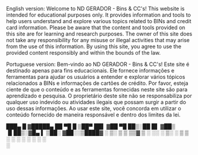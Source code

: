 English version: Welcome to ND GERADOR - Bins & CC's! This website is intended for educational purposes only. It provides information and tools to help users understand and explore various topics related to BINs and credit card information. Please be aware that the content and tools provided on this site are for learning and research purposes. The owner of this site does not take any responsibility for any misuse or illegal activities that may arise from the use of this information. By using this site, you agree to use the provided content responsibly and within the bounds of the law.

Portuguese version: Bem-vindo ao ND GERADOR - Bins & CC's! Este site é destinado apenas para fins educacionais. Ele fornece informações e ferramentas para ajudar os usuários a entender e explorar vários tópicos relacionados a BINs e informações de cartões de crédito. Por favor, esteja ciente de que o conteúdo e as ferramentas fornecidas neste site são para aprendizado e pesquisa. O proprietário deste site não se responsabiliza por qualquer uso indevido ou atividades ilegais que possam surgir a partir do uso dessas informações. Ao usar este site, você concorda em utilizar o conteúdo fornecido de maneira responsável e dentro dos limites da lei.


 ███▄    █ ▓█████▄ 
 ██ ▀█   █ ▒██▀ ██▌
▓██  ▀█ ██▒░██   █▌
▓██▒  ▐▌██▒░▓█▄   ▌
▒██░   ▓██░░▒████▓ 
░ ▒░   ▒ ▒  ▒▒▓  ▒ 
░ ░░   ░ ▒░ ░ ▒  ▒ 
   ░   ░ ░  ░ ░  ░ 
         ░    ░    
            ░      
